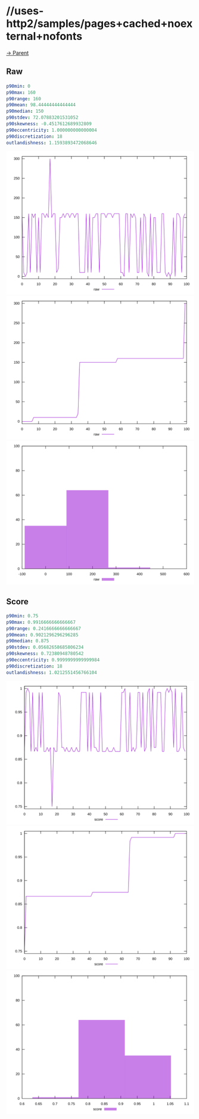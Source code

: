 
# //uses-http2/samples/pages+cached+noexternal+nofonts

[→ Parent](../..)


## Raw


```yaml
p90min: 0
p90max: 160
p90range: 160
p90mean: 98.44444444444444
p90median: 150
p90stdev: 72.07883201531052
p90skewness: -0.4517612689932809
p90eccentricity: 1.000000000000004
p90discretization: 18
outlandishness: 1.1593893472068646

```

![PLOT: raw-values](./raw/values.svg)![PLOT: raw-sorted](./raw/sorted.svg)![PLOT: raw-histogram](./raw/histogram.svg)
## Score


```yaml
p90min: 0.75
p90max: 0.9916666666666667
p90range: 0.2416666666666667
p90mean: 0.9021296296296285
p90median: 0.875
p90stdev: 0.05682658685806234
p90skewness: 0.72380948780542
p90eccentricity: 0.9999999999999984
p90discretization: 18
outlandishness: 1.0212551456766104

```

![PLOT: score-values](./score/values.svg)![PLOT: score-sorted](./score/sorted.svg)![PLOT: score-histogram](./score/histogram.svg)